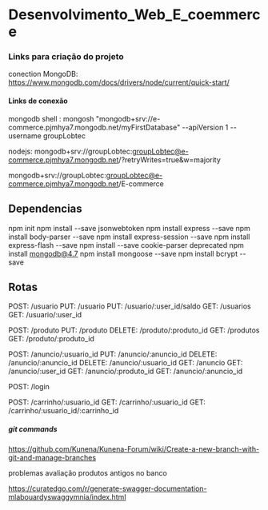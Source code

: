 # Desenvolvimento_Web_E_coemmerce

### Links para criação do projeto
conection MongoDB: https://www.mongodb.com/docs/drivers/node/current/quick-start/ 

#### Links de conexão
mongodb shell : mongosh "mongodb+srv://e-commerce.pjmhya7.mongodb.net/myFirstDatabase" --apiVersion 1 --username groupLobtec 

nodejs: mongodb+srv://groupLobtec:groupLobtec@e-commerce.pjmhya7.mongodb.net/?retryWrites=true&w=majority

mongodb+srv://groupLobtec:groupLobtec@e-commerce.pjmhya7.mongodb.net/E-commerce

## Dependencias
npm init
npm install --save jsonwebtoken
npm install express --save
npm install body-parser --save
npm install express-session --save
npm install express-flash --save
npm install --save cookie-parser
deprecated npm install mongodb@4.7
npm install mongoose --save
npm install bcrypt --save

## Rotas
POST: /usuario
PUT: /usuario
PUT: /usuario/:user_id/saldo
GET: /usuarios
GET: /usuario/:user_id

POST: /produto
PUT: /produto
DELETE: /produto/:produto_id
GET: /produtos
GET: /produto/:produto_id

POST: /anuncio/:usuario_id
PUT: /anuncio/:anuncio_id
DELETE: /anuncio/:anuncio_id
DELETE: /anuncio/:usuario_id
GET: /anuncio
GET: /anuncio/:user_id
GET: /anuncio/:produto_id
GET: /anuncio/:anuncio_id 

POST: /login

POST: /carrinho/:usuario_id
GET: /carrinho/:usuario_id
GET: /carrinho/:usuario_id/:carrinho_id

##### git commands
https://github.com/Kunena/Kunena-Forum/wiki/Create-a-new-branch-with-git-and-manage-branches


problemas 
avaliação
produtos antigos no banco

https://curatedgo.com/r/generate-swagger-documentation-mlabouardyswaggymnia/index.html
